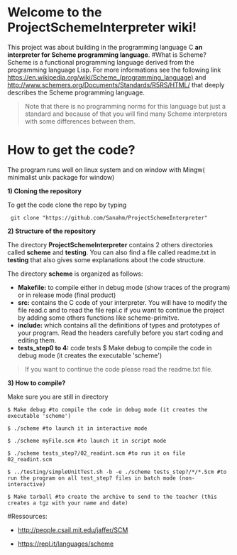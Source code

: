 # Welcome to the ProjectSchemeInterpreter wiki!
This project was about building in the programming language C **an interpreter for Scheme programming language**.
#What is Scheme?
Scheme is a functional programming language derived from the programming language Lisp.
For more informations see the following link https://en.wikipedia.org/wiki/Scheme_(programming_language) and http://www.schemers.org/Documents/Standards/R5RS/HTML/ that deeply describes the Scheme programming language.

> Note that there is no programming norms for this language but just a standard and because of that you will find many Scheme interpreters with some differences between them.

# How to get the code?
The program runs well on linux system and on window with Mingw( minimalist unix package for window)

**1) Cloning the repository**

To get the code clone the repo by typing

     git clone "https://github.com/Sanahm/ProjectSchemeInterpreter"

**2) Structure of the repository**

The directory **ProjectSchemeInterpreter** contains 2 others directories called **scheme** and **testing**. You can also find a file called readme.txt in **testing** that also gives some explanations about the code structure.

The directory **scheme** is organized as follows:
- **Makefile:** to compile either in debug mode (show traces of the program) or in release mode (final product)
- **src:** contains the C code of your interpreter. You will have to modify the file read.c and to read the file repl.c if you want to continue the project by adding some others functions like scheme-primitve.
- **include:** which contains all the definitions of types and prototypes of your program. Read the headers carefully before you start coding and editing them.
- **tests_step0 to 4:** code tests
$ Make debug to compile the code in debug mode (it creates the executable 'scheme')

> If you want to continue the code please read the readme.txt file.

**3) How to compile?**

Make sure you are still in directory

    $ Make debug #to compile the code in debug mode (it creates the executable 'scheme')

    $ ./scheme #to launch it in interactive mode

    $ ./scheme myFile.scm #to launch it in script mode

    $ ./scheme tests_step?/02_readint.scm #to run it on file 02_readint.scm

    $ ../testing/simpleUnitTest.sh -b -e ./scheme tests_step?/*/*.Scm #to run the program on all test_step? files in batch mode (non-interactive)

    $ Make tarball #to create the archive to send to the teacher (this creates a tgz with your name and date)

#Ressources:
* http://people.csail.mit.edu/jaffer/SCM

* https://repl.it/languages/scheme
